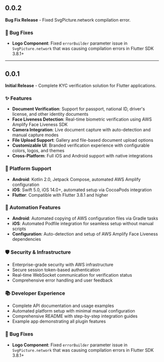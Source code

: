 
## 0.0.2

**Bug Fix Release** - Fixed SvgPicture.network compilation error.

### 🐛 Bug Fixes
* **Logo Component**: Fixed `errorBuilder` parameter issue in `SvgPicture.network` that was causing compilation errors in Flutter SDK 3.8.1+

---

## 0.0.1

**Initial Release** - Complete KYC verification solution for Flutter applications.

### ✨ Features
* **Document Verification**: Support for passport, national ID, driver's license, and other identity documents
* **Face Liveness Detection**: Real-time biometric verification using AWS Amplify Face Liveness SDK
* **Camera Integration**: Live document capture with auto-detection and manual capture modes
* **File Upload Support**: Gallery and file-based document upload options
* **Customizable UI**: Branded verification experience with configurable colors, logos, and themes
* **Cross-Platform**: Full iOS and Android support with native integrations

### 🔧 Platform Support
* **Android**: Kotlin 2.0, Jetpack Compose, automated AWS Amplify configuration
* **iOS**: Swift 5.0, iOS 14.0+, automated setup via CocoaPods integration
* **Flutter**: Compatible with Flutter 3.8.1 and higher

### 🚀 Automation Features
* **Android**: Automated copying of AWS configuration files via Gradle tasks
* **iOS**: Automated Podfile integration for seamless setup without manual scripts
* **Configuration**: Auto-detection and setup of AWS Amplify Face Liveness dependencies

### 🛡️ Security & Infrastructure
* Enterprise-grade security with AWS infrastructure
* Secure session token-based authentication
* Real-time WebSocket communication for verification status
* Comprehensive error handling and user feedback

### 📚 Developer Experience
* Complete API documentation and usage examples
* Automated platform setup with minimal manual configuration
* Comprehensive README with step-by-step integration guides
* Example app demonstrating all plugin features

### 🐛 Bug Fixes
* **Logo Component**: Fixed `errorBuilder` parameter issue in `SvgPicture.network` that was causing compilation errors in Flutter SDK 3.8.1+

